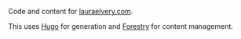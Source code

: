 Code and content for [lauraelvery.com](https://lauraelvery.com).

This uses [Hugo](https://gohugo.io) for generation and [Forestry](https://forestry.io/) for content management.
